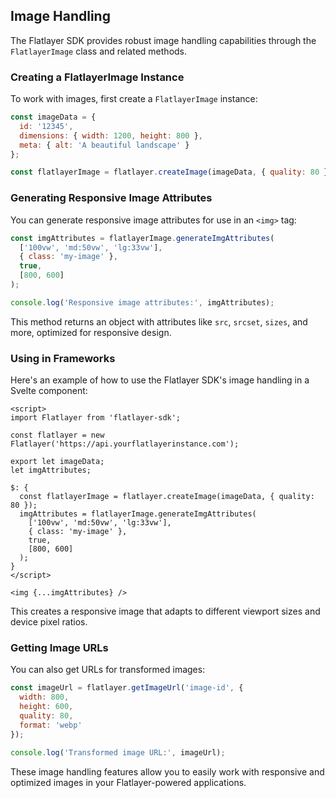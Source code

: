## Image Handling

The Flatlayer SDK provides robust image handling capabilities through the `FlatlayerImage` class and related methods.

### Creating a FlatlayerImage Instance

To work with images, first create a `FlatlayerImage` instance:

```javascript
const imageData = {
  id: '12345',
  dimensions: { width: 1200, height: 800 },
  meta: { alt: 'A beautiful landscape' }
};

const flatlayerImage = flatlayer.createImage(imageData, { quality: 80 });
```

### Generating Responsive Image Attributes

You can generate responsive image attributes for use in an `<img>` tag:

```javascript
const imgAttributes = flatlayerImage.generateImgAttributes(
  ['100vw', 'md:50vw', 'lg:33vw'],
  { class: 'my-image' },
  true,
  [800, 600]
);

console.log('Responsive image attributes:', imgAttributes);
```

This method returns an object with attributes like `src`, `srcset`, `sizes`, and more, optimized for responsive design.

### Using in Frameworks

Here's an example of how to use the Flatlayer SDK's image handling in a Svelte component:

```svelte
<script>
import Flatlayer from 'flatlayer-sdk';

const flatlayer = new Flatlayer('https://api.yourflatlayerinstance.com');

export let imageData;
let imgAttributes;

$: {
  const flatlayerImage = flatlayer.createImage(imageData, { quality: 80 });
  imgAttributes = flatlayerImage.generateImgAttributes(
    ['100vw', 'md:50vw', 'lg:33vw'],
    { class: 'my-image' },
    true,
    [800, 600]
  );
}
</script>

<img {...imgAttributes} />
```

This creates a responsive image that adapts to different viewport sizes and device pixel ratios.

### Getting Image URLs

You can also get URLs for transformed images:

```javascript
const imageUrl = flatlayer.getImageUrl('image-id', {
  width: 800,
  height: 600,
  quality: 80,
  format: 'webp'
});

console.log('Transformed image URL:', imageUrl);
```

These image handling features allow you to easily work with responsive and optimized images in your Flatlayer-powered applications.